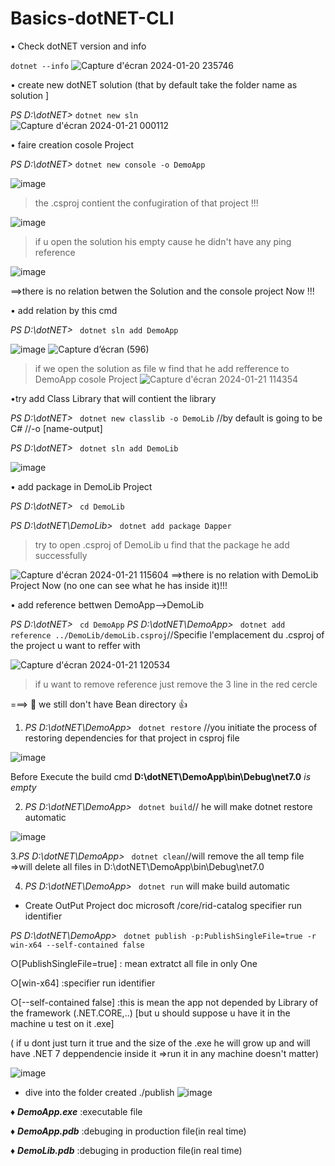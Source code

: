 # Basics-dotNET-CLI


• Check dotNET version and info 


 `dotnet --info`
![Capture d'écran 2024-01-20 235746](https://github.com/Amir0055/Basics-dotNET-CLI/assets/93008466/002cc5e8-00a2-408e-9a1d-9843721447a6)


• create new dotNET solution (that by default take the folder name as solution ]


_PS D:\dotNET>_ `dotnet new sln`  
![Capture d'écran 2024-01-21 000112](https://github.com/Amir0055/Basics-dotNET-CLI/assets/93008466/a8e3be81-bc63-45d3-ba54-c42b37df14f1)

• faire creation cosole Project 


_PS D:\dotNET>_ `dotnet new console -o DemoApp `

![image](https://github.com/Amir0055/Basics-dotNET-CLI/assets/93008466/311b7140-d9b9-4d61-affb-94c4f83e5f42)

> the .csproj contient the confugiration of that project !!!

![image](https://github.com/Amir0055/Basics-dotNET-CLI/assets/93008466/68466250-327f-468f-aa43-8bb222fd9477)

 
> if u open the solution his empty cause he didn't have any ping reference 


![image](https://github.com/Amir0055/Basics-dotNET-CLI/assets/93008466/c9241325-477d-47ac-b435-1e3ebbe20071)



==>there is no relation betwen the Solution and the console project Now !!!

• add relation by this cmd 


_PS D:\dotNET>_ ` dotnet sln add DemoApp`

![image](https://github.com/Amir0055/Basics-dotNET-CLI/assets/93008466/65303e10-c497-4578-91a6-3881ef958c9c)
![Capture d’écran (596)](https://github.com/Amir0055/Basics-dotNET-CLI/assets/93008466/2b5e7f01-0ad3-4215-a740-37731427d159)
> if we open the solution as file w find that he add refference to DemoApp cosole Project
![Capture d'écran 2024-01-21 114354](https://github.com/Amir0055/Basics-dotNET-CLI/assets/93008466/cd6e38c1-9cd8-491c-aaee-187d16b5e0a8)


•try add Class Library that will contient the library

 _PS D:\dotNET>_ ` dotnet new classlib -o DemoLib`  //by default is going to be C# //-o [name-output]

 _PS D:\dotNET>_ ` dotnet sln add DemoLib`

![image](https://github.com/Amir0055/Basics-dotNET-CLI/assets/93008466/c4c0d214-0187-448d-9fa8-9090e9cc41e4)

• add package in DemoLib Project
 
 _PS D:\dotNET>_ ` cd DemoLib`

 _PS D:\dotNET\DemoLib>_ ` dotnet add package Dapper`

> try to open .csproj of DemoLib u find that the package he add successfully

![Capture d'écran 2024-01-21 115604](https://github.com/Amir0055/Basics-dotNET-CLI/assets/93008466/84bea887-73e7-431e-979c-e46d67a7f353)
==>there is no relation with DemoLib Project Now (no one can see what he has inside it)!!!

• add reference bettwen DemoApp-->DemoLib


 _PS D:\dotNET>_ ` cd DemoApp`
 _PS D:\dotNET\DemoApp>_ ` dotnet add reference ../DemoLib/demoLib.csproj`//Specifie l'emplacement du .csproj of the project u want to reffer with


![Capture d'écran 2024-01-21 120534](https://github.com/Amir0055/Basics-dotNET-CLI/assets/93008466/effecbb9-33fd-497d-895a-97097b52a7e7)

> if u want to remove reference just remove the 3 line in the red cercle

===> 🔢 we still don't have Bean directory 👍 

1. _PS D:\dotNET\DemoApp>_ ` dotnet restore` //you initiate the process of restoring dependencies for that project in csproj file

![image](https://github.com/Amir0055/Basics-dotNET-CLI/assets/93008466/6b7de090-3a88-4308-9276-7ba438eba53c)

Before Execute the build cmd **D:\dotNET\DemoApp\bin\Debug\net7.0** _is empty_

2. _PS D:\dotNET\DemoApp>_ ` dotnet build`// he will make dotnet restore automatic

![image](https://github.com/Amir0055/Basics-dotNET-CLI/assets/93008466/d35ddbf3-6308-4d5b-bfc7-b8f804988c9f)

3._PS D:\dotNET\DemoApp>_ ` dotnet clean`//will remove the all temp file 
=>will delete all files in D:\dotNET\DemoApp\bin\Debug\net7.0

4. _PS D:\dotNET\DemoApp>_ ` dotnet run` will make build automatic

* Create OutPut Project  doc microsoft /core/rid-catalog specifier run identifier

 _PS D:\dotNET\DemoApp>_ ` dotnet publish -p:PublishSingleFile=true -r win-x64 --self-contained false`



  ○[PublishSingleFile=true] : mean extratct all file in only One 


  ○[win-x64] :specifier run identifier 


  ○[--self-contained false] :this is mean the app not depended by Library of the framework (.NET.CORE,..) [but u should suppose u have it in the machine u test on it .exe]


( if u dont just turn it true and the size of the .exe he will grow up and will have .NET 7 deppendencie inside it =>run it in any machine doesn't matter)


![image](https://github.com/Amir0055/Basics-dotNET-CLI/assets/93008466/715a693a-f8a2-4764-a7c1-e39e965442b5)

* dive into the folder created ./publish
![image](https://github.com/Amir0055/Basics-dotNET-CLI/assets/93008466/56b57252-61c4-4f2d-a28d-b5b5ee85b983)

♦ _**DemoApp.exe**_ :executable file 

♦ _**DemoApp.pdb**_ :debuging in production file(in real time)

♦ _**DemoLib.pdb**_ :debuging in production file(in real time)


